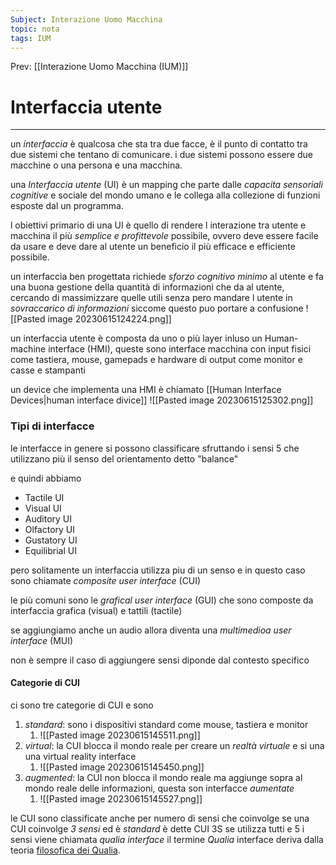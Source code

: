 ```yaml
---
Subject: Interazione Uomo Macchina
topic: nota
tags: IUM
---
```


Prev: [[Interazione Uomo Macchina (IUM)]]

# Interfaccia utente
---
un _interfaccia_ è qualcosa che sta tra due facce, è il punto di contatto tra due sistemi che tentano di comunicare. i due sistemi possono essere due macchine o una persona e una macchina.

una _Interfaccia utente_ (UI) è un mapping che parte dalle _capacita sensoriali cognitive_ e sociale del mondo umano e le collega alla collezione di funzioni esposte dal un programma.

l obiettivi primario di una UI è quello di rendere l interazione tra utente e macchina il più _semplice e profittevole_ possibile, ovvero deve essere facile da usare e deve dare al utente un beneficio il più efficace e efficiente possibile.

un interfaccia ben progettata richiede _sforzo cognitivo minimo_ al utente e fa una buona gestione della quantità di informazioni che da al utente, cercando di massimizzare quelle utili senza pero mandare l utente in _sovraccarico di informazioni_ siccome questo puo portare a confusione
![[Pasted image 20230615124224.png]]

un interfaccia utente è composta da uno o più layer inluso un Human-machine interface (HMI), queste sono interface macchina con input fisici come tastiera, mouse, gamepads e hardware di output come monitor e casse e stampanti

un device che implementa una HMI è chiamato [[Human Interface Devices|human interface divice]]
![[Pasted image 20230615125302.png]]



### Tipi di interfacce
le interfacce in genere si possono classificare sfruttando i sensi 5 che utilizzano più il senso del orientamento detto "balance"

e quindi abbiamo
- Tactile UI 
- Visual UI 
- Auditory UI 
- Olfactory UI 
- Gustatory UI
- Equilibrial UI

pero solitamente un interfaccia utilizza piu di un senso e in questo caso sono chiamate _composite user interface_ (CUI)

le più comuni sono le _grafical user interface_ (GUI) che sono composte da interfaccia grafica (visual) e tattili (tactile)

se aggiungiamo anche un audio allora diventa una _multimedioa user interface_ (MUI)

non è sempre il caso di aggiungere sensi diponde dal contesto specifico



#### Categorie di CUI
ci sono tre categorie di CUI e sono
1. _standard_: sono i dispositivi standard come mouse, tastiera e monitor
	1. ![[Pasted image 20230615145511.png]]
2. _virtual_:  la CUI blocca il mondo reale per creare un _realtà virtuale_ e si una una virtual reality interface
	1. ![[Pasted image 20230615145450.png]]
3. _augmented_: la CUI non blocca il mondo reale ma aggiunge sopra al mondo reale delle informazioni, questa son interfacce _aumentate_
	1. ![[Pasted image 20230615145527.png]]

le CUI sono classificate anche per numero di sensi che coinvolge se una CUI coinvolge _3 sensi_ ed è _standard_ è dette CUI 3S
se utilizza tutti e 5 i sensi viene chiamata _qualia interface_
il termine _Qualia_ interface deriva dalla teoria [filosofica dei Qualia](https://it.wikipedia.org/wiki/Qualia).


